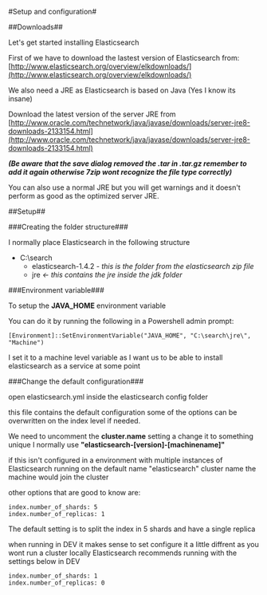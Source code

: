 #Setup and configuration#

##Downloads##

Let's get started installing Elasticsearch

First of we have to download the lastest version of Elasticsearch from: [http://www.elasticsearch.org/overview/elkdownloads/](http://www.elasticsearch.org/overview/elkdownloads/)


We also need a JRE as Elasticsearch is based on Java (Yes I know its insane)

Download the latest version of the server JRE from 
[http://www.oracle.com/technetwork/java/javase/downloads/server-jre8-downloads-2133154.html](http://www.oracle.com/technetwork/java/javase/downloads/server-jre8-downloads-2133154.html)

***(Be aware that the save dialog removed the .tar in .tar.gz remember to add it again otherwise 7zip wont recognize the file type correctly)***

You can also use a normal JRE but you will get warnings and it doesn't perform as good as the optimized server JRE.

##Setup##

###Creating the folder structure###

I normally place Elasticsearch in the following structure 

- C:\search
	- elasticsearch-1.4.2 *- this is the folder from the elasticsearch zip file*
	- jre *<- this contains the jre inside the jdk folder*

###Environment variable###

To setup the **JAVA_HOME** environment variable

You can do it by running the following in a Powershell admin prompt:

    [Environment]::SetEnvironmentVariable("JAVA_HOME", "C:\search\jre\", "Machine")

I set it to a machine level variable as I want us to be able to install elasticsearch as a service at some point

###Change the default configuration###

open elasticsearch.yml inside the elasticsearch config folder

this file contains the default configuration some of the options can be overwritten on the index level if needed.

We need to uncomment the **cluster.name** setting a change it to something unique I normally use **"elasticsearch-[version]-[machinename]"** 

if this isn't configured in a environment with multiple instances of Elasticsearch running on the default name "elasticsearch" cluster name the machine would join the cluster

other options that are good to know are: 

    index.number_of_shards: 5
    index.number_of_replicas: 1

The default setting is to split the index in 5 shards and have a single replica

when running in DEV it makes sense to set configure it a little diffrent as you wont run a cluster locally Elasticsearch recommends running with the settings below in DEV

    index.number_of_shards: 1
    index.number_of_replicas: 0